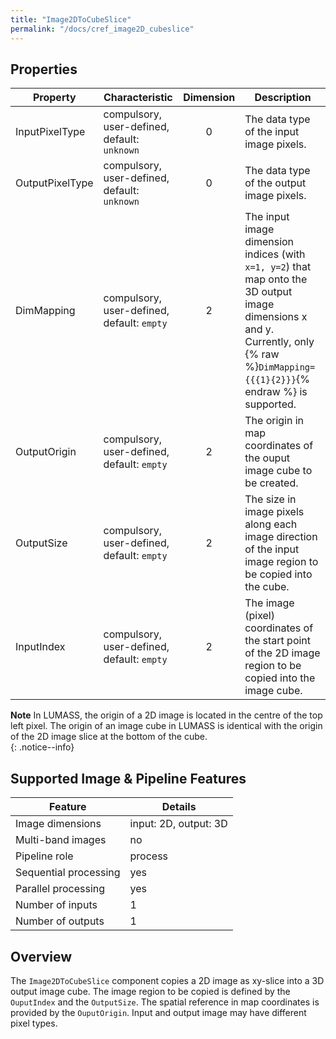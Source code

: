 ```yaml
---
title: "Image2DToCubeSlice"
permalink: "/docs/cref_image2D_cubeslice"
--- 
```


## Properties

 Property | Characteristic | Dimension | Description 
----------|----------------|:-----------:|-------------
InputPixelType | compulsory,<br>user-defined, default: `unknown` | 0 | The data type of the input image pixels.
OutputPixelType | compulsory,<br>user-defined, default: `unknown` | 0 | The data type of the output image pixels.
DimMapping | compulsory,<br>user-defined, default: `empty` | 2 | The input image dimension indices (with `x=1, y=2`) that map onto the 3D output image dimensions x and y. Currently, only {% raw %}`DimMapping={{{1}{2}}}`{% endraw %} is supported.
OutputOrigin | compulsory,<br>user-defined, default: `empty` | 2 | The origin in map coordinates of the ouput image cube to be created.
OutputSize | compulsory,<br>user-defined, default: `empty` | 2 | The size in image pixels along each image direction of the input image region to be copied into the cube. 
InputIndex | compulsory,<br>user-defined, default: `empty` | 2 | The image (pixel) coordinates of the start point of the 2D image region to be copied into the image cube.

**Note** In LUMASS, the origin of a 2D image is located in the centre of the top left pixel. The origin of an image cube in LUMASS is identical with the origin of the 2D image slice at the bottom of the cube.  
{: .notice--info} 
  
## Supported Image & Pipeline Features

Feature | Details 
---------------|---------------
Image dimensions | input: 2D, output: 3D
Multi-band images | no
Pipeline role | process
Sequential processing | yes
Parallel processing | yes
Number of inputs | 1
Number of outputs | 1

## Overview

The `Image2DToCubeSlice` component copies a 2D image as xy-slice into a 3D output image cube. The image region to be copied is defined by the `OuputIndex` and the `OutputSize`. The spatial reference in map coordinates is provided by the `OuputOrigin`. Input and output image may have different pixel types. 